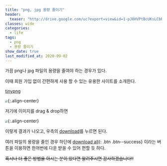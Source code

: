 ```yaml
---
title: "png, jpg 용량 줄이기"
header: 
  teaser: "http://drive.google.com/uc?export=view&id=1-pJ8HVPtBcUKsLCbRZp9N93uXJoc9qZG"
classes: wide
categories:
  - life
tags:
  - png
  - 용량 줄이기
show_date: true
last_modified_at: 2020-09-02
---
```


가끔 png나 jpg 파일의 용량을 줄여야 하는 경우가 있다.

이때  회원 가입 없이 간편하게 사용 할 수 있는 유용한 사이트를 소개한다.

[tinypng](https://tinypng.com/)

<img src='http://drive.google.com/uc?export=view&id=1lYs6a1xIvwmDV1jRjSmXHv-Sr1TjizYK' style="zoom:50%;" />{:.align-center}

저기에 이미지를 drag & drop하면

<img src='http://drive.google.com/uc?export=view&id=1-pJ8HVPtBcUKsLCbRZp9N93uXJoc9qZG' style="zoom:50%;" />{:.align-center}

이렇게 결과가 나오고, 우측의 [download]()를 누르면 된다.



여러 파일의 용량을 줄인 경우 하단에 [download all](#link){: .btn .btn--success} 이라는 버튼을 이용하면 한꺼번에 다운 받을 수 있어 편할 듯 하다.



~~혹시나 더 좋은 방법을 아시는 분이 있다면 알려주시면 감사하겠습니다!!~~